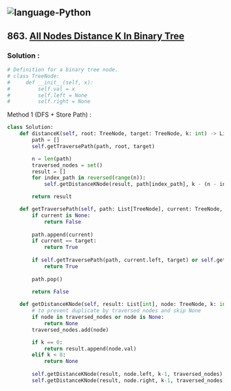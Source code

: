 ![language-Python](https://img.shields.io/badge/Python-ffd43b?style=for-the-badge&logo=PYTHON)
---

## 863. [All Nodes Distance K In Binary Tree](https://leetcode.com/problems/all-nodes-distance-k-in-binary-tree)

### Solution :

```python
# Definition for a binary tree node.
# class TreeNode:
#     def __init__(self, x):
#         self.val = x
#         self.left = None
#         self.right = None
```

Method 1 (DFS + Store Path) :
```python
class Solution:
    def distanceK(self, root: TreeNode, target: TreeNode, k: int) -> List[int]:
        path = []
        self.getTraversePath(path, root, target)

        n = len(path)
        traversed_nodes = set()
        result = []
        for index_path in reversed(range(n)):
            self.getDistanceKNode(result, path[index_path], k - (n - index_path - 1), traversed_nodes)

        return result

    def getTraversePath(self, path: List[TreeNode], current: TreeNode, target: TreeNode) -> bool:
        if current is None:
            return False
        
        path.append(current)
        if current == target:
            return True
        
        if self.getTraversePath(path, current.left, target) or self.getTraversePath(path, current.right, target):
            return True
        
        path.pop()

        return False
        
    def getDistanceKNode(self, result: List[int], node: TreeNode, k: int, traversed_nodes: Set[TreeNode]) -> Optional:
        # to prevent duplicate by traversed nodes and skip None
        if node in traversed_nodes or node is None:
            return None
        traversed_nodes.add(node)

        if k == 0:
            return result.append(node.val)
        elif k < 0:
            return None
        
        self.getDistanceKNode(result, node.left, k-1, traversed_nodes)
        self.getDistanceKNode(result, node.right, k-1, traversed_nodes)
```
